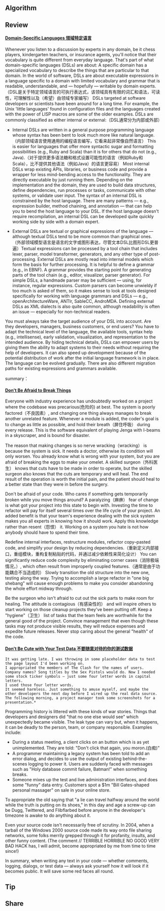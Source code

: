 ## Algorithm
## Review
#### [Domain-Specific Languages 领域特定语言](https://97-things-every-x-should-know.gitbooks.io/97-things-every-programmer-should-know/content/en/thing_23/)
Whenever you listen to a discussion by experts in any domain, be it chess players, kindergarten teachers, or insurance agents, you'll notice that their vocabulary is quite different from everyday language. That's part of what domain-specific languages (DSLs) are about: A specific domain has a specialized vocabulary to describe the things that are particular to that domain.
In the world of software, DSLs are about executable expressions in a language specific to a domain with limited vocabulary and grammar that is readable, understandable, and — hopefully — writable by domain experts.（DSL是关于特定领域语言的可执行表达式，该领域具有有限的词汇和语法，可读性，可理解性以及（希望）由领域专家编写） DSLs targeted at software developers or scientists have been around for a long time. For example, the Unix 'little languages' found in configuration files and the languages created with the power of LISP macros are some of the older examples.
DSLs are commonly classified as either internal or external:（DSL通常分为内部或外部）

- Internal DSLs are written in a general purpose programming language whose syntax has been bent to look much more like natural language.（内部领域语言使用通用的编程语言编写，它看来起非常像自然语言） This is easier for languages that offer more syntactic sugar and formatting possibilities (e.g., Ruby and Scala) than it is for others that do not (e.g., Java).（对于提供更多语法糖和格式设置可能性的语言（例如Ruby和Scala），比不提供其他语法（例如Java）的语言更容易） Most internal DSLs wrap existing APIs, libraries, or business code and provide a wrapper for less mind-bending access to the functionality. They are directly executable by just running them. Depending on the implementation and the domain, they are used to build data structures, define dependencies, run processes or tasks, communicate with other systems, or validate user input. The syntax of an internal DSL is constrained by the host language. There are many patterns — e.g., expression builder, method chaining, and annotation — that can help you to bend the host language to your DSL. If the host language doesn't require recompilation, an internal DSL can be developed quite quickly working side by side with a domain expert.

- External DSLs are textual or graphical expressions of the language — although textual DSLs tend to be more common than graphical ones. （外部领域模型语言是语言的文字或图形表达，尽管文本DSL比图形DSL更普遍）Textual expressions can be processed by a tool chain that includes lexer, parser, model transformer, generators, and any other type of post-processing. External DSLs are mostly read into internal models which form the basis for further processing. It is helpful to define a grammar (e.g., in EBNF). A grammar provides the starting point for generating parts of the tool chain (e.g., editor, visualizer, parser generator). For simple DSLs, a handmade parser may be sufficient — using, for instance, regular expressions. Custom parsers can become unwieldy if too much is asked of them, so it makes sense to look at tools designed specifically for working with language grammars and DSLs — e.g., openArchitectureWare, ANTlr, SableCC, AndroMDA. Defining external DSLs as XML dialects is also quite common, although readability is often an issue — especially for non-technical readers.

You must always take the target audience of your DSL into account. Are they developers, managers, business customers, or end users? You have to adapt the technical level of the language, the available tools, syntax help (e.g., intellisense), early validation, visualization, and representation to the intended audience. By hiding technical details, DSLs can empower users by giving them the ability to adapt systems to their needs without requiring the help of developers. It can also speed up development because of the potential distribution of work after the initial language framework is in place. The language can be evolved gradually. There are also different migration paths for existing expressions and grammars available.

summary：
#### [Don't Be Afraid to Break Things](https://97-things-every-x-should-know.gitbooks.io/97-things-every-programmer-should-know/content/en/thing_24/)
Everyone with industry experience has undoubtedly worked on a project where the codebase was precarious(危险的) at best. The system is poorly factored（不良因素）, and changing one thing always manages to break another unrelated feature. Whenever a module is added, the coder's goal is to change as little as possible, and hold their breath（屏住呼吸） during every release. This is the software equivalent of playing Jenga with I-beams in a skyscraper, and is bound for disaster.

The reason that making changes is so nerve wracking（wracking） is because the system is sick. It needs a doctor, otherwise its condition will only worsen. You already know what is wrong with your system, but you are afraid of breaking the eggs to make your omelet. A skilled surgeon（外科医生） knows that cuts have to be made in order to operate, but the skilled surgeon also knows that the cuts are temporary and will heal. The end result of the operation is worth the initial pain, and the patient should heal to a better state than they were in before the surgery.

Don't be afraid of your code. Who cares if something gets temporarily broken while you move things around? A paralyzing（麻痹） fear of change is what got your project into this state to begin with. Investing the time to refactor will pay for itself several times over the life cycle of your project. An added benefit is that your team's experience dealing with the sick system makes you all experts in knowing how it should work. Apply this knowledge rather than resent（怨恨） it. Working on a system you hate is not how anybody should have to spend their time.

Redefine internal interfaces, restructure modules, refactor copy–pasted code, and simplify your design by reducing dependencies.（重新定义内部接口，重组模块，重构复制粘贴的代码，并通过减少依赖性来简化设计） You can significantly reduce code complexity by eliminating corner cases（消除极端情况，）, which often result from improperly coupled features.（通常是由于功能耦合不当造成的） Slowly transition the old structure into the new one, testing along the way. Trying to accomplish a large refactor in "one big shebang" will cause enough problems to make you consider abandoning the whole effort midway through.

Be the surgeon who isn't afraid to cut out the sick parts to make room for healing. The attitude is contagious（有感染性的） and will inspire others to start working on those cleanup projects they've been putting off. Keep a "hygiene"（卫生） list of tasks that the team feels are worthwhile for the general good of the project. Convince management that even though these tasks may not produce visible results, they will reduce expenses and expedite future releases. Never stop caring about the general "health" of the code.

#### [Don't Be Cute with Your Test Data 不要随意对待的你的测试数据](https://97-things-every-x-should-know.gitbooks.io/97-things-every-programmer-should-know/content/en/thing_25/)
```
It was getting late. I was throwing in some placeholder data to test the page layout I'd been working on.
I appropriated the members of The Clash for the names of users. Company names? Song titles by the Sex Pistols would do. Now I needed some stock ticker symbols — just some four letter words in capital letters.
I used those four letter words.
It seemed harmless. Just something to amuse myself, and maybe the other developers the next day before I wired up the real data source.
The following morning, a project manager took some screenshots for a presentation.*
```
Programming history is littered with these kinds of war stories. Things that developers and designers did "that no one else would see" which unexpectedly became visible. The leak type can vary but, when it happens, it can be deadly to the person, team, or company responsible. Examples include:
- During a status meeting, a client clicks on an button which is as yet unimplemented. They are told: "Don't click that again, you moron.(白痴)"
- A programmer maintaining a legacy system has been told to add an error dialog, and decides to use the output of existing behind-the-scenes logging to power it. Users are suddenly faced with messages such as "Holy database commit failure, Batman!" when something breaks.
- Someone mixes up the test and live administration interfaces, and does some "funny" data entry. Customers spot a $1m "Bill Gates-shaped personal massager" on sale in your online store.

To appropriate the old saying that "a lie can travel halfway around the world while the truth is putting on its shoes," in this day and age a screw-up can be Dugg, Twittered, and Flibflarbed before anyone in the developer's timezone is awake to do anything about it.

Even your source code isn't necessarily free of scrutiny. In 2004, when a tarball of the Windows 2000 source code made its way onto file sharing networks, some folks merrily grepped through it for profanity, insults, and other funny content. (The comment // TERRIBLE HORRIBLE NO GOOD VERY BAD HACK has, I will admit, become appropriated by me from time to time since!)

In summary, when writing any text in your code — whether comments, logging, dialogs, or test data — always ask yourself how it will look if it becomes public. It will save some red faces all round.
## Tip
## Share
